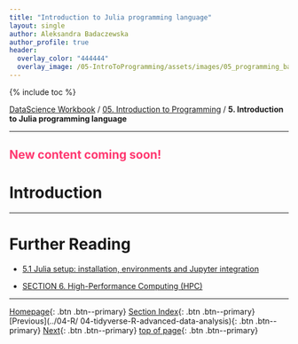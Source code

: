```yaml
---
title: "Introduction to Julia programming language"
layout: single
author: Aleksandra Badaczewska
author_profile: true
header:
  overlay_color: "444444"
  overlay_image: /05-IntroToProgramming/assets/images/05_programming_banner.png
---
```


{% include toc %}

[DataScience Workbook](https://datascience.101workbook.org/) / [05. Introduction to Programming](../00-IntroToProgramming-LandingPage.md) / **5. Introduction to Julia programming language**

---

## <span style="color: #ff3870;">New content coming soon!</span>


# Introduction
<!--

## Julia features


## Basic Concepts


## Getting started with Julia programming
-->

___
# Further Reading
* [5.1 Julia setup: installation, environments and Jupyter integration](/02-tutorial-setup-julia)

* [SECTION 6. High-Performance Computing (HPC)](../../06-IntroToHPC/00-IntroToHPC-LandingPage)

___

[Homepage](../../index.md){: .btn  .btn--primary}
[Section Index](../00-IntroToProgramming-LandingPage){: .btn  .btn--primary}
[Previous](../04-R/ 04-tidyverse-R-advanced-data-analysis){: .btn  .btn--primary}
[Next](02-tutorial-setup-julia){: .btn  .btn--primary}
[top of page](#introduction){: .btn  .btn--primary}
